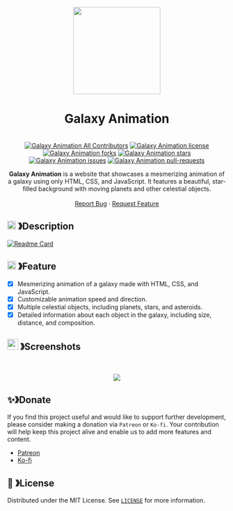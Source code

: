 <p align="center">
  <img src="https://cdn.discordapp.com/attachments/1045298870533509130/1068425329909174392/egg_-_Copy-modified.png" width="200" height="200">
  <h1 align="center"><b>Galaxy Animation</b></h1>
</p>

<p align="center">
  <a aria-label="Follow PP Namias on Twitter" href="https://twitter.com/PP_Namias" target="_blank"><img alt="" src="https://img.shields.io/badge/Follow%20@PP_Namias-black.svg?style=for-the-badge&logo=Twitter"></a>
  <a aria-label="Follow PP Namias on Github" href="https://github.com/PP-Namias" target="_blank"><img alt="" src="https://img.shields.io/badge/Follow%20@PP_Namias-black.svg?style=for-the-badge&logo=Github"></a>
  <br>
  <a href="https://github.com/PP-Namias/Galaxy-Animation" target="blank"><img src="https://img.shields.io/badge/all_contributors-1-orange.svg?style=flat-square" alt="Galaxy Animation All Contributors"/></a>
  <a href="https://github.com/PP-Namias/Galaxy-Animation/blob/master/LICENSE" target="blank"><img src="https://img.shields.io/github/license/PP-Namias/Galaxy-Animation?style=flat-square" alt="Galaxy Animation license"/></a>
  <a href="https://github.com/PP-Namias/Galaxy-Animation/fork" target="blank"><img src="https://img.shields.io/github/forks/PP-Namias/Galaxy-Animation?style=flat-square" alt="Galaxy Animation forks"/></a>
  <a href="https://github.com/PP-Namias/Galaxy-Animation/stargazers" target="blank"><img src="https://img.shields.io/github/stars/PP-Namias/Galaxy-Animation?style=flat-square" alt="Galaxy Animation stars"/></a>
  <a href="https://github.com/PP-Namias/Galaxy-Animation/issues" target="blank"><img src="https://img.shields.io/github/issues/PP-Namias/Galaxy-Animation?style=flat-square" alt="Galaxy Animation issues"/></a>
  <a href="https://github.com/PP-Namias/Galaxy-Animation/pulls" target="blank"><img src="https://img.shields.io/github/issues-pr/PP-Namias/Galaxy-Animation?style=flat-square" alt="Galaxy Animation pull-requests"/></a>
  <p align="center">
    <b>Galaxy Animation</b> is a website that showcases a mesmerizing animation of a galaxy using only HTML, CSS, and JavaScript. It features a beautiful, star-filled background with moving planets and other celestial objects.
    <br />
    <br />
    <a href="https://github.com/PP-Namias/Galaxy-Animation/issues">Report Bug</a>
    ·
    <a href="https://github.com/PP-Namias/Galaxy-Animation/issues">Request Feature</a>
  </p>
</p>

<!-- ABOUT THE PROJECT -->

## <img src="https://cdn.discordapp.com/emojis/859424401186095114.png" width="20px" height="20px"> 》Description
[![Readme Card](https://github-readme-stats.vercel.app/api/pin/?username=PP-Namias&repo=Galaxy-Animation&theme=tokyonight&show_owner=true&hide_border=true)](https://github.com/PP-Namias/Galaxy-Animation)

## <img src="https://cdn.discordapp.com/emojis/852881450667081728.gif" width="20px" height="20px"> 》Feature
- [x] Mesmerizing animation of a galaxy made with HTML, CSS, and JavaScript.
- [x] Customizable animation speed and direction.
- [x] Multiple celestial objects, including planets, stars, and asteroids.
- [x] Detailed information about each object in the galaxy, including size, distance, and composition.

## <img src="https://cdn.discordapp.com/emojis/1028680849195020308.png" width="25px" height="25px"> 》Screenshots
<br />
<p align="center">
  <a href="https://github.com/PP-Namias/Galaxy-Animation">
    <img src="#">
  </a>
</p>

## ✨》Donate
If you find this project useful and would like to support further development, please consider making a donation via `Patreon` or `Ko-fi`. Your contribution will help keep this project alive and enable us to add more features and content.
- [Patreon](https://www.patreon.com/PP_Namias)
- [Ko-fi](https://ko-fi.com/PP_Namias)

## 🔐 》License
Distributed under the MIT License. See [`LICENSE`](https://github.com/PP-Namias/Galaxy-Animation/blob/main/LICENSE) for more information.
